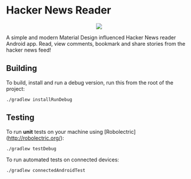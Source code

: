 Hacker News Reader
===================

<p align="center"><img src="http://i59.tinypic.com/n48mzk.png" /></p>

A simple and modern Material Design influenced Hacker News reader Android app. Read, view comments, bookmark and share stories from the hacker news feed!

Building
--------

To build, install and run a debug version, run this from the root of the project:

    ./gradlew installRunDebug
    
Testing
--------

To run **unit** tests on your machine using [Robolectric] (http://robolectric.org/):

    ./gradlew testDebug
    
To run automated tests on connected devices:

    ./gradlew connectedAndroidTest
